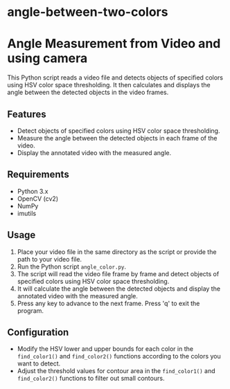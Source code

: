 # angle-between-two-colors
# Angle Measurement from Video and using camera

This Python script reads a video file and detects objects of specified colors using HSV color space thresholding. It then calculates and displays the angle between the detected objects in the video frames.

## Features

- Detect objects of specified colors using HSV color space thresholding.
- Measure the angle between the detected objects in each frame of the video.
- Display the annotated video with the measured angle.

## Requirements

- Python 3.x
- OpenCV (cv2)
- NumPy
- imutils

## Usage

1. Place your video file in the same directory as the script or provide the path to your video file.
2. Run the Python script `angle_color.py`.
3. The script will read the video file frame by frame and detect objects of specified colors using HSV color space thresholding.
4. It will calculate the angle between the detected objects and display the annotated video with the measured angle.
5. Press any key to advance to the next frame. Press 'q' to exit the program.

## Configuration

- Modify the HSV lower and upper bounds for each color in the `find_color1()` and `find_color2()` functions according to the colors you want to detect.
- Adjust the threshold values for contour area in the `find_color1()` and `find_color2()` functions to filter out small contours.
